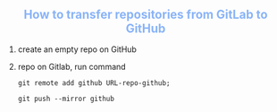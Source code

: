 <h2 style="text-align: center; color: #8ab4f8; margin-bottom:3%;">How to transfer repositories from GitLab to GitHub</h2>

1. create an empty repo on GitHub

2. repo on Gitlab, run command

    ```git remote add github URL-repo-github;```

    `git push --mirror github`